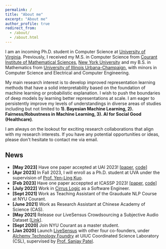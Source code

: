 ```yaml
---
permalink: /
title: "About me"
excerpt: "About me"
author_profile: true
redirect_from: 
  - /about/
  - /about.html
---
```


I am an incoming Ph.D. student in Computer Science at [University of Virginia](https://www.virginia.edu/). Previously, I received my M.S. in Computer Science from [Courant Institute of Mathematical Sciences](https://cs.nyu.edu/), [New York University](https://www.nyu.edu/) and my B.S. in Mathematics from [University of Illinois Urbana-Champaign](https://illinois.edu/), with minors in Computer Science and Electrical and Computer Engineering.

My main research interest is to develop improved representation learning methods that have a solid interpretability based on the foundation of machine learning or probabilistic explanation. I wish to push the boundaries of deep models by learning better representations at scale. I am eager to persistently improve my levels of understandings in diverse areas of studies including but not limited to **1). Bayesian Machine Learning, 2). Fairness/Robustness in Machine Learning, 3). AI for Social Good (Healthcare)**.

I am always on the lookout for exciting research collaborations that align with my research interests. If you have any potential opportunities or ideas, please don't hesitate to contact me via email.

<!-- <span style="color:red">Note: I am actively looking for PhD oppotunities in the cycle of Fall 2023.</span> -->

<!-- A data-driven personal website
======
Like many other Jekyll-based GitHub Pages templates, academicpages makes you separate the website's content from its form. The content & metadata of your website are in structured markdown files, while various other files constitute the theme, specifying how to transform that content & metadata into HTML pages. You keep these various markdown (.md), YAML (.yml), HTML, and CSS files in a public GitHub repository. Each time you commit and push an update to the repository, the [GitHub pages](https://pages.github.com/) service creates static HTML pages based on these files, which are hosted on GitHub's servers free of charge.

Many of the features of dynamic content management systems (like Wordpress) can be achieved in this fashion, using a fraction of the computational resources and with far less vulnerability to hacking and DDoSing. You can also modify the theme to your heart's content without touching the content of your site. If you get to a point where you've broken something in Jekyll/HTML/CSS beyond repair, your markdown files describing your talks, publications, etc. are safe. You can rollback the changes or even delete the repository and start over -- just be sure to save the markdown files! Finally, you can also write scripts that process the structured data on the site, such as [this one](https://github.com/academicpages/academicpages.github.io/blob/master/talkmap.ipynb) that analyzes metadata in pages about talks to display [a map of every location you've given a talk](https://academicpages.github.io/talkmap.html). -->

<!-- Getting started
======
1. Register a GitHub account if you don't have one and confirm your e-mail (required!)
2. Fork [this repository](https://github.com/academicpages/academicpages.github.io) by clicking the "fork" button in the top right. 
3. Go to the repository's settings (rightmost item in the tabs that start with "Code", should be below "Unwatch"). Rename the repository "[your GitHub username].github.io", which will also be your website's URL.
4. Set site-wide configuration and create content & metadata (see below -- also see [this set of diffs](http://archive.is/3TPas) showing what files were changed to set up [an example site](https://getorg-testacct.github.io) for a user with the username "getorg-testacct")
5. Upload any files (like PDFs, .zip files, etc.) to the files/ directory. They will appear at https://[your GitHub username].github.io/files/example.pdf.  
6. Check status by going to the repository settings, in the "GitHub pages" section -->
<!-- 
Site-wide configuration
------
The main configuration file for the site is in the base directory in [_config.yml](https://github.com/academicpages/academicpages.github.io/blob/master/_config.yml), which defines the content in the sidebars and other site-wide features. You will need to replace the default variables with ones about yourself and your site's github repository. The configuration file for the top menu is in [_data/navigation.yml](https://github.com/academicpages/academicpages.github.io/blob/master/_data/navigation.yml). For example, if you don't have a portfolio or blog posts, you can remove those items from that navigation.yml file to remove them from the header.  -->

<!-- Create content & metadata
------
For site content, there is one markdown file for each type of content, which are stored in directories like _publications, _talks, _posts, _teaching, or _pages. For example, each talk is a markdown file in the [_talks directory](https://github.com/academicpages/academicpages.github.io/tree/master/_talks). At the top of each markdown file is structured data in YAML about the talk, which the theme will parse to do lots of cool stuff. The same structured data about a talk is used to generate the list of talks on the [Talks page](https://academicpages.github.io/talks), each [individual page](https://academicpages.github.io/talks/2012-03-01-talk-1) for specific talks, the talks section for the [CV page](https://academicpages.github.io/cv), and the [map of places you've given a talk](https://academicpages.github.io/talkmap.html) (if you run this [python file](https://github.com/academicpages/academicpages.github.io/blob/master/talkmap.py) or [Jupyter notebook](https://github.com/academicpages/academicpages.github.io/blob/master/talkmap.ipynb), which creates the HTML for the map based on the contents of the _talks directory).

**Markdown generator**

I have also created [a set of Jupyter notebooks](https://github.com/academicpages/academicpages.github.io/tree/master/markdown_generator
) that converts a CSV containing structured data about talks or presentations into individual markdown files that will be properly formatted for the academicpages template. The sample CSVs in that directory are the ones I used to create my own personal website at stuartgeiger.com. My usual workflow is that I keep a spreadsheet of my publications and talks, then run the code in these notebooks to generate the markdown files, then commit and push them to the GitHub repository.

How to edit your site's GitHub repository
------
Many people use a git client to create files on their local computer and then push them to GitHub's servers. If you are not familiar with git, you can directly edit these configuration and markdown files directly in the github.com interface. Navigate to a file (like [this one](https://github.com/academicpages/academicpages.github.io/blob/master/_talks/2012-03-01-talk-1.md) and click the pencil icon in the top right of the content preview (to the right of the "Raw | Blame | History" buttons). You can delete a file by clicking the trashcan icon to the right of the pencil icon. You can also create new files or upload files by navigating to a directory and clicking the "Create new file" or "Upload files" buttons. 

Example: editing a markdown file for a talk
![Editing a markdown file for a talk](/images/editing-talk.png)

For more info
------
More info about configuring academicpages can be found in [the guide](https://academicpages.github.io/markdown/). The [guides for the Minimal Mistakes theme](https://mmistakes.github.io/minimal-mistakes/docs/configuration/) (which this theme was forked from) might also be helpful. -->

News
------
- **[May 2023]** Have one paper accepted at UAI 2023! [[paper](), [code]()]
- **[Apr 2023]** In Fall 2023, I will enroll as a Ph.D. student at UVA under the supervision of [Prof. Yen-Ling Kuo](https://yenlingkuo.com/). 
- **[Feb 2023]** Have one paper acceppted at ICASSP 2023! [[paper](https://arxiv.org/abs/2210.16943), [code](https://github.com/IrohXu/ViTASD)]
- **[July 2022]** Work in [Cirrus Logic](https://www.cirrus.com/) as a Software Engineer.
- **[Sept 2021]** Work as Teaching Assistant of the Grauduate NLP Course at NYU Courant.
- **[June 2021]** Work as Research Assistant at Chinese Academy of Science (CAS).
- **[May 2021]** Release our LiveSensus Crowdsourcing a Subjective Audio Dataset \[[Link](https://livesensus.com/Blog/Crowd-sourcing-a-subjective-audio-dataset.html)\].
- **[Sept 2020]** Join NYU Courant as a master student.
- **[Jan 2020]** Launch [LiveSensus](https://livesensus.com/) with other four co-founders, under [Alchemy Technology Foundry](http://alchemyfoundry.com/) at UIUC Coordinated Science Laboratory (CSL), supervised by [Prof. Sanjay Patel](https://sjp.ece.illinois.edu/).
  

<script type='text/javascript' id='clustrmaps' src='//cdn.clustrmaps.com/map_v2.js?cl=ffffff&w=300&t=tt&d=Itoj5gX6LtmhsR5PEC5uQkeN08ZyMnSJSe7hPwC0OYg'></script>